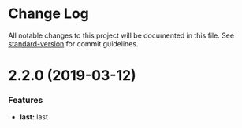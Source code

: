 # Change Log

All notable changes to this project will be documented in this file. See [standard-version](https://github.com/conventional-changelog/standard-version) for commit guidelines.

# 2.2.0 (2019-03-12)


### Features

* **last:** last
